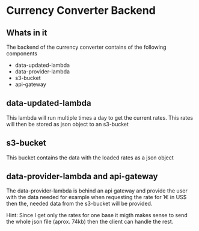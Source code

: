 # Currency Converter Backend

## Whats in it

The backend of the currency converter contains of the following components

- data-updated-lambda
- data-provider-lambda
- s3-bucket
- api-gateway

## data-updated-lambda

This lambda will run multiple times a day to get the current rates. This rates will then be stored as json object to an s3-bucket

## s3-bucket

This bucket contains the data with the loaded rates as a json object

## data-provider-lambda and api-gateway

The data-provider-lambda is behind an api gateway and provide the user with the data needed for example when requesting the rate for 1€ in US$ then the,
needed data from the s3-bucket will be provided.

Hint: Since I get only the rates for one base it migth makes sense to send the whole json file (aprox. 74kb) then the client can handle the rest.
